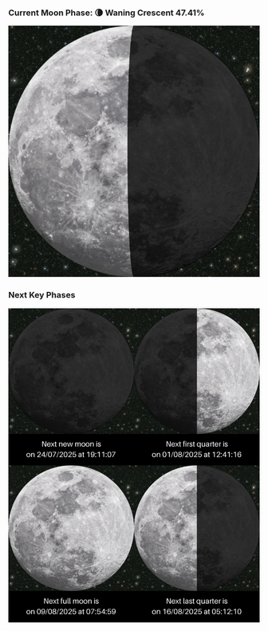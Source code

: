 ### Current Moon Phase: 🌘 Waning Crescent 47.41%
![Moon Phase](moonphase.png)
### Next Key Phases
![Gallery](gallery.png)